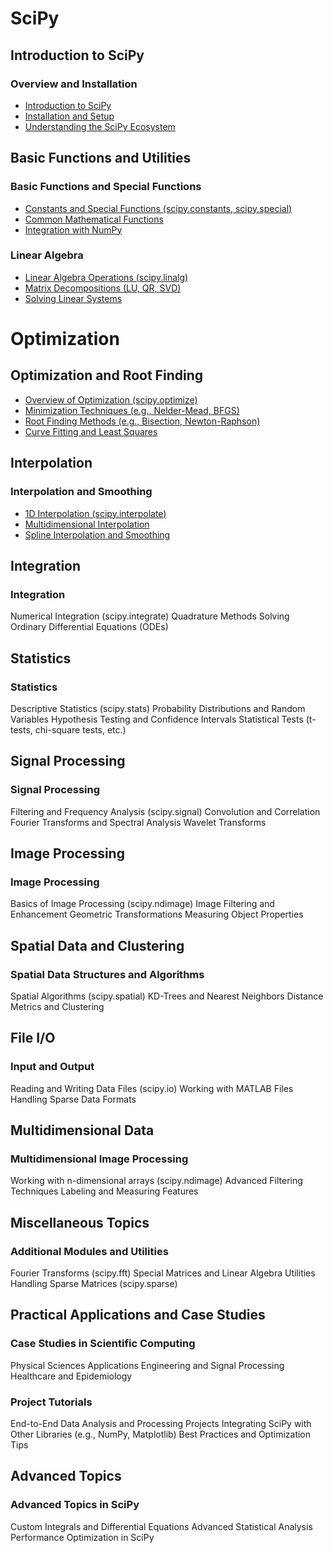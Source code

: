 # SciPy

## Introduction to SciPy

### Overview and Installation
- [Introduction to SciPy](#)
- [Installation and Setup](#)
- [Understanding the SciPy Ecosystem](#)

## Basic Functions and Utilities

### Basic Functions and Special Functions
- [Constants and Special Functions (scipy.constants, scipy.special)](#)
- [Common Mathematical Functions](#)
- [Integration with NumPy](#)

### Linear Algebra
- [Linear Algebra Operations (scipy.linalg)](#)
- [Matrix Decompositions (LU, QR, SVD)](#)
- [Solving Linear Systems](#)

# Optimization

## Optimization and Root Finding
- [Overview of Optimization (scipy.optimize)](#)
- [Minimization Techniques (e.g., Nelder-Mead, BFGS)](#)
- [Root Finding Methods (e.g., Bisection, Newton-Raphson)](#)
- [Curve Fitting and Least Squares](#)

## Interpolation

### Interpolation and Smoothing
- [1D Interpolation (scipy.interpolate)](#)
- [Multidimensional Interpolation](#)
- [Spline Interpolation and Smoothing](#)

## Integration

### Integration
Numerical Integration (scipy.integrate)
Quadrature Methods
Solving Ordinary Differential Equations (ODEs)

## Statistics
### Statistics
Descriptive Statistics (scipy.stats)
Probability Distributions and Random Variables
Hypothesis Testing and Confidence Intervals
Statistical Tests (t-tests, chi-square tests, etc.)

## Signal Processing

### Signal Processing
Filtering and Frequency Analysis (scipy.signal)
Convolution and Correlation
Fourier Transforms and Spectral Analysis
Wavelet Transforms

## Image Processing

### Image Processing
Basics of Image Processing (scipy.ndimage)
Image Filtering and Enhancement
Geometric Transformations
Measuring Object Properties

## Spatial Data and Clustering

### Spatial Data Structures and Algorithms
Spatial Algorithms (scipy.spatial)
KD-Trees and Nearest Neighbors
Distance Metrics and Clustering

## File I/O

### Input and Output
Reading and Writing Data Files (scipy.io)
Working with MATLAB Files
Handling Sparse Data Formats

## Multidimensional Data

### Multidimensional Image Processing
Working with n-dimensional arrays (scipy.ndimage)
Advanced Filtering Techniques
Labeling and Measuring Features

## Miscellaneous Topics
### Additional Modules and Utilities
Fourier Transforms (scipy.fft)
Special Matrices and Linear Algebra Utilities
Handling Sparse Matrices (scipy.sparse)

## Practical Applications and Case Studies

### Case Studies in Scientific Computing
Physical Sciences Applications
Engineering and Signal Processing
Healthcare and Epidemiology

### Project Tutorials
End-to-End Data Analysis and Processing Projects
Integrating SciPy with Other Libraries (e.g., NumPy, Matplotlib)
Best Practices and Optimization Tips

## Advanced Topics

### Advanced Topics in SciPy
Custom Integrals and Differential Equations
Advanced Statistical Analysis
Performance Optimization in SciPy
